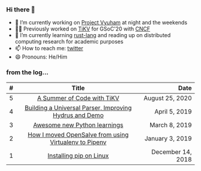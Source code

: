 ### Hi there 👋

- 🔭 I’m currently working on [Project Vyuham](https://github.com/vyuham) at night and the weekends
- 👨‍💻 Previously worked on [TiKV](https://github.com/tikv/tikv) for GSoC'20 with [CNCF](https://github.com/cncf)
- 🌱 I’m currently learning [rust-lang](https://www.rust-lang.org) and reading up on distributed computing research for academic purposes
- 📫 How to reach me: [twitter](https://twitter.com/devShenoi)
- 😄 Pronouns: He/Him
<!-- // - 👯 I’m looking to collaborate on ...
// - 🤔 I’m looking for help with ...
// - 💬 Ask me about ... -->

### from the log...
| # | Title 									                                        | Date  			|
| - |:---------------------------------------------------------------------------------:| -----------------:|
| 5 | [A Summer of Code with TiKV](posts/gsoc-2020.md)                                  | August 25, 2020   |
| 4 | [Building a Universal Parser, Improving Hydrus and Demo](posts/gsoc-proposal.md)	    | April 5, 2019		| 
| 3 | [Awesome new Python learnings](posts/python-learnings.md)				            | March 8, 2019		|
| 2 | [How I moved OpenSalve from using Virtualenv to Pipenv](posts/opensalve-pipenv.md)| January 3, 2019 	|
| 1 | [Installing pip on Linux](posts/pip-linux.md)					                | December 14, 2018	|
